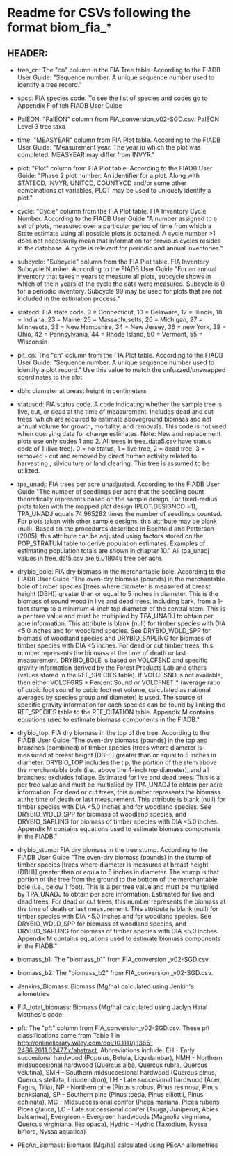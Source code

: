 # Readme for CSVs following the format biom_fia_*

## HEADER:

  * tree_cn: The "cn" column in the FIA Tree table. According to the FIADB User Guide: "Sequence number. A unique sequence number used to identify a tree record."	

  * spcd: FIA species code. To see the list of species and codes go to Appendix F of teh FIADB User Guide 	

  * PalEON: "PalEON" column from FIA_conversion_v02-SGD.csv. PalEON Level 3 tree taxa	

  * time: "MEASYEAR" column from FIA Plot table. According to the FIADB User Guide: "Measurement year. The year in which the plot was completed. MEASYEAR may differ
from INVYR."	

  * plot: "Plot" column from FIA Plot table. According to the FIADB User Guide: "Phase 2 plot number. An identifier for a plot. Along with STATECD, INVYR, UNITCD, COUNTYCD and/or some other combinations of variables, PLOT may be used to uniquely identify a plot."

  * cycle: "Cycle" column from the FIA Plot table. FIA Inventory Cycle Number. According to the FIADB User Guide "A number assigned to a set of plots, measured over a particular period of time from which a State estimate using all possible plots is obtained. A cycle number >1 does not necessarily mean that information for previous cycles resides in the database. A cycle is relevant for periodic and annual inventories."

  * subcycle: "Subcycle" column from the FIA Plot table. FIA Inventory Subcycle Number. According to the FIADB User Guide "For an annual inventory that takes n years to measure all plots, subcycle shows in which of the n years of the cycle the data were measured. Subcycle is 0 for a periodic inventory. Subcycle 99 may be used for plots that are not included in the estimation process."

  * statecd: FIA state code. 9 = Connecticut, 10 = Delaware, 17 = Illinois, 18 = Indiana, 23 = Maine, 25 = Massachusetts, 26 = Michigan, 27 = Minnesota, 33 = New Hampshire, 34 = New Jersey, 36 = new York, 39 = Ohio, 42 = Pennsylvania, 44 = Rhode Island, 50 = Vermont, 55 = Wisconsin	

  * plt_cn: The "cn" column from the FIA Plot table. According to the FIADB User Guide: "Sequence number. A unique sequence number used to identify a plot record." Use this value to match the unfuzzed/unswapped coordinates to the plot

  * dbh: diameter at breast height in centimeters	

  * statuscd: FIA status code. A code indicating whether the sample tree is live, cut, or dead at the time of measurement. Includes dead and cut trees, which are required to estimate aboveground biomass and net annual volume for growth, mortality, and removals. This code is not used when querying data for change estimates. Note: New and replacement plots use only codes 1 and 2. All trees in tree_data5.csv have status code of 1 (live tree). 0 = no status, 1 = live tree, 2 = dead tree, 3 = removed - cut and removed by direct human activity related to harvesting , silviculture or land clearing. This tree is assumed to be utilized.	

  * tpa_unadj: FIA trees per acre unadjusted. According to the FIADB User Guide "The number of seedlings per acre that the seedling count theoretically represents based on the sample design. For fixed-radius plots taken with the mapped plot design (PLOT.DESIGNCD =1), TPA_UNADJ equals 74.965282 times the number of seedlings counted. For plots taken with other sample designs, this attribute may be blank (null). Based on the procedures described in Bechtold and Patterson (2005), this attribute can be adjusted using factors stored on the POP_STRATUM table to derive population estimates. Examples of estimating population totals are shown in chapter 10."  All tpa_unadj values in tree_dat5.csv are 6.018046 tree per acre.

  * drybio_bole: FIA dry biomass in the merchantable bole. According to the FIADB User Guide "The oven-dry biomass (pounds) in the merchantable bole of timber species [trees where diameter is measured at breast height (DBH)] greater than or equal to 5 inches in diameter. This is the biomass of sound wood in live and dead trees, including bark, from a 1-foot stump to a minimum 4-inch top diameter of the central stem.  This is a per tree value and must be multiplied by TPA_UNADJ to obtain per acre information. This attribute is blank (null) for timber species with DIA <5.0 inches and for woodland species. See DRYBIO_WDLD_SPP for biomass of woodland species and  DRYBIO_SAPLING for biomass of timber species with DIA <5 inches. For dead or cut timber trees, this number represents the biomass at the time of death or last measurement. DRYBIO_BOLE is based on VOLCFSND and specific gravity information derived by the Forest Products Lab and others (values stored in the REF_SPECIES table).  If VOLCFSND is not available, then either VOLCFGRS * Percent Sound or VOLCFNET * (average ratio of cubic foot sound to cubic foot net volume, calculated as national averages by species group and diameter) is used. The source of specific gravity information for each species can be found by linking the REF_SPECIES table to the REF_CITATION table. Appendix M contains equations used to estimate biomass components in the FIADB."

  * drybio_top: FIA dry biomass in the top of the tree. According to the FIADB User Guide "The oven-dry biomass (pounds) in the top and branches (combined) of timber species [trees where diameter is measured at breast height (DBH)] greater than or equal to 5 inches in diameter. DRYBIO_TOP includes the tip, the portion of the stem above the merchantable bole (i.e., above the 4-inch top diameter), and all branches;  excludes foliage. Estimated for live and dead trees. This is a per tree value and must be multiplied by TPA_UNADJ to obtain per acre information. For dead or cut trees, this number represents the biomass at the time of death or last measurement. This attribute is blank (null) for timber species with DIA <5.0 inches and for woodland species. See DRYBIO_WDLD_SPP for biomass of woodland species, and DRYBIO_SAPLING for biomass of timber species with DIA <5.0 inches. Appendix M contains equations used to estimate biomass components in the FIADB."

  * drybio_stump: FIA dry biomass in the tree stump. According to the FIADB User Guide "The oven-dry biomass (pounds) in the stump of timber species [trees where diameter is measured at breast height (DBH)] greater than or equla to 5 inches in diameter.  The stump is that portion of the tree from the ground to the bottom of the merchantable bole (i.e., below 1 foot). This is a per tree value and must be multiplied by TPA_UNADJ to obtain per acre information. Estimated for live and dead trees. For dead or cut trees, this number represents the biomass at the time of death or last measurement. This attribute is blank (null) for timber species with DIA <5.0 inches and for woodland species. See DRYBIO_WDLD_SPP for biomass of woodland species, and DRYBIO_SAPLING for biomass of timber species with DIA <5.0 inches. Appendix M contains equations used to estimate biomass components in the FIADB."

  * biomass_b1: The "biomass_b1" from FIA_conversion _v02-SGD.csv.

  * biomass_b2: The "biomass_b2" from FIA_conversion _v02-SGD.csv.

  * Jenkins_Biomass: Biomass (Mg/ha) calculated using Jenkin's allometries

  * FIA_total_biomass: Biomass (Mg/ha) calculated using Jaclyn Hatal Matthes's code

  * pft: The "pft" column from FIA_conversion_v02-SGD.csv. These pft classifications come from Table 1 in http://onlinelibrary.wiley.com/doi/10.1111/j.1365-2486.2011.02477.x/abstract. Abbreviations include: EH - Early succesional hardwood (Populus, Betula, Liquidambar), NMH - Northern midsuccesional hardwood (Quercus alba, Quercus rubra, Quercus velutina), SMH - Southern midsuccesional hardwood (Quercus pinus, Quercus stellata, Liriodendron), LH - Late succesional hardwood (Acer, Fagus, Tilia), NP - Northern pine (Pinus strobus, Pinus resinosa, Pinus banksiana), SP - Southern pine (Pinus toeda, Pinus elliottii, Pinus echinata), MC - Midsuccessional conifer (Picea mariana, Picea rubens, Picea glauca, LC - Late successional conifer (Tsuga, Juniperus, Abies balsamea), Evergreen - Evergreen hardwoods (Magnolia virginiana, Quercus virginiana, Ilex opaca), Hydric - Hydric (Taxodium, Nyssa biflora, Nyssa aquatica)

  * PEcAn_Biomass: Biomass (Mg/ha) calculated using PEcAn allometries
